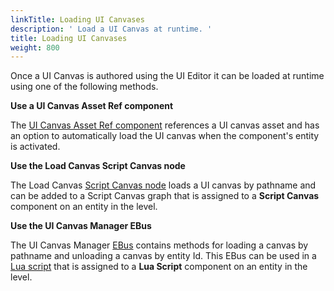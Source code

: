 ```yaml
---
linkTitle: Loading UI Canvases
description: ' Load a UI Canvas at runtime. '
title: Loading UI Canvases
weight: 800
---
```


Once a UI Canvas is authored using the UI Editor it can be loaded at runtime using one of the following methods.

**Use a UI Canvas Asset Ref component**

The [UI Canvas Asset Ref component](/docs/user-guide/components/reference/ui/canvas-asset-ref/) references a UI canvas asset and has an option to automatically load the UI canvas when the component's entity is activated.

**Use the Load Canvas Script Canvas node**

The Load Canvas [Script Canvas node](/docs/user-guide/scripting/script-canvas/editor-reference/nodes/) loads a UI canvas by pathname and can be added to a Script Canvas graph that is assigned to a **Script Canvas** component on an entity in the level.

**Use the UI Canvas Manager EBus**

The UI Canvas Manager [EBus](/docs/user-guide/programming/ebus) contains methods for loading a canvas by pathname and unloading a canvas by entity Id. This EBus can be used in a [Lua script](/docs/user-guide/scripting/lua/) that is assigned to a **Lua Script** component on an entity in the level.
